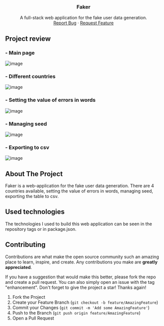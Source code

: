 <a name="readme-top"></a>

<div align="center">

  <h3 align="center">Faker</h3>

  <p align="center">
    A full-stack web application for the fake user data generation.
    <br />
    <a href="https://github.com/modemobpsycho/fake-user-data-backend/issues">Report Bug</a>
    ·
    <a href="https://github.com/modemobpsycho/fake-user-data-backend/issues"">Request Feature</a>
  </p>
</div>

## Project review

### - Main page

![image](https://github.com/user-attachments/assets/8045a3e3-a9e0-40e8-88b1-d23363c4853e)

### - Different countries

![image](https://github.com/user-attachments/assets/1e2a9395-e0ed-4e5d-b7d1-5f85ce464017)

### - Setting the value of errors in words

![image](https://github.com/user-attachments/assets/12c8358e-3550-4b84-9180-a9a124271192)

### - Managing seed

![image](https://github.com/user-attachments/assets/91cc6b5f-9a10-4892-a4ad-a8d831df5fda)

### - Exporting to csv

![image](https://github.com/user-attachments/assets/361ce94f-1fa3-405e-8dd5-24a19a38771d)

## About The Project

Faker is a web-application for the fake user data generation. There are 4 countries available, setting the value of errors in words, managing seed, exporting the table to csv.

## Used technologies

The technologies I used to build this web application can be seen in the repository tags or in package.json.

## Contributing

Contributions are what make the open source community such an amazing place to learn, inspire, and create. Any contributions you make are **greatly appreciated**.

If you have a suggestion that would make this better, please fork the repo and create a pull request. You can also simply open an issue with the tag "enhancement".
Don't forget to give the project a star! Thanks again!

1. Fork the Project
2. Create your Feature Branch (`git checkout -b feature/AmazingFeature`)
3. Commit your Changes (`git commit -m 'Add some AmazingFeature'`)
4. Push to the Branch (`git push origin feature/AmazingFeature`)
5. Open a Pull Request

